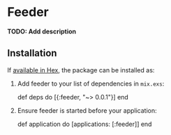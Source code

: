 # Feeder

**TODO: Add description**

## Installation

If [available in Hex](https://hex.pm/docs/publish), the package can be installed as:

  1. Add feeder to your list of dependencies in `mix.exs`:

        def deps do
          [{:feeder, "~> 0.0.1"}]
        end

  2. Ensure feeder is started before your application:

        def application do
          [applications: [:feeder]]
        end

